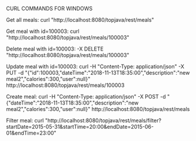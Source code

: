 CURL COMMANDS FOR WINDOWS

Get all meals:
curl "http://localhost:8080/topjava/rest/meals"

Get meal with id=100003:
curl "http://localhost:8080/topjava/rest/meals/100003"

Delete meal with id=100003:
-X DELETE "http://localhost:8080/topjava/rest/meals/100003"

Update meal with id=100003:
curl -H "Content-Type: application/json" -X PUT -d "{\"id\":100003,\"dateTime\":\"2018-11-13T18:35:00\",\"description\":\"new meal2\",\"calories\":300,\"user\":null}" http://localhost:8080/topjava/rest/meals/100003

Create meal:
curl -H "Content-Type: application/json" -X POST -d "{\"dateTime\":\"2018-11-13T18:35:00\",\"description\":\"new meal2\",\"calories\":300,\"user\":null}" http://localhost:8080/topjava/rest/meals

Filter meal:
curl "http://localhost:8080/topjava/rest/meals/filter?startDate=2015-05-31&startTime=20:00&endDate=2015-06-01&endTime=23:00"